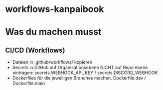# workflows-kanpaibook

# Was du machen musst

## CI/CD (Workflows)

* Dateien in .github/workflows/ kopieren
* Secrets in GitHub auf Organisationsebene NICHT auf Repo ebene eintragen: secrets.WEBHOOK_API_KEY / secrets.DISCORD_WEBHOOK
* Dockerfiles für die jeweiligen Branches machen. Dockerfile.dev / Dockerfile.main

